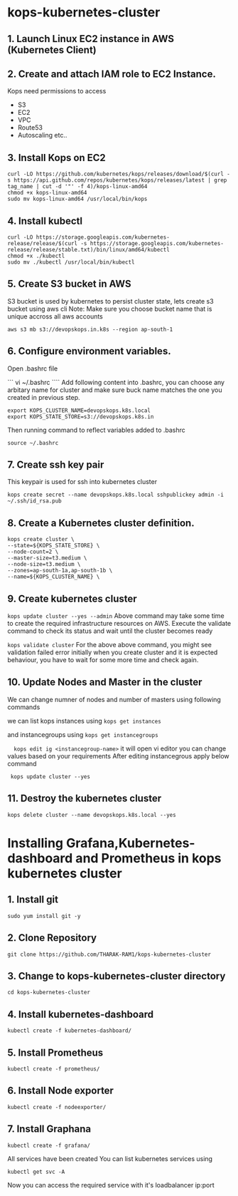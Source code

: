 # kops-kubernetes-cluster
## 1. Launch Linux EC2 instance in AWS (Kubernetes Client)
## 2. Create and attach IAM role to EC2 Instance.
Kops need permissions to access
-	S3
-	EC2
-	VPC
-	Route53
-	Autoscaling
	etc..
## 3. Install Kops on EC2
```
curl -LO https://github.com/kubernetes/kops/releases/download/$(curl -s https://api.github.com/repos/kubernetes/kops/releases/latest | grep tag_name | cut -d '"' -f 4)/kops-linux-amd64
chmod +x kops-linux-amd64
sudo mv kops-linux-amd64 /usr/local/bin/kops
```
## 4. Install kubectl
```
curl -LO https://storage.googleapis.com/kubernetes-release/release/$(curl -s https://storage.googleapis.com/kubernetes-release/release/stable.txt)/bin/linux/amd64/kubectl
chmod +x ./kubectl
sudo mv ./kubectl /usr/local/bin/kubectl
```

## 5. Create S3 bucket in AWS
S3 bucket is used by kubernetes to persist cluster state, lets create s3 bucket using aws cli Note: Make sure you choose bucket name that is unique accross all aws accounts

``` aws s3 mb s3://devopskops.in.k8s --region ap-south-1 ```

## 6. Configure environment variables.
Open .bashrc file

```	vi ~/.bashrc  ````
Add following content into .bashrc, you can choose any arbitary name for cluster and make sure buck name matches the one you created in previous step.
```
export KOPS_CLUSTER_NAME=devopskops.k8s.local
export KOPS_STATE_STORE=s3://devopskops.k8s.in
```
Then running command to reflect variables added to .bashrc
``` 
source ~/.bashrc 
```
	
## 7. Create ssh key pair
This keypair is used for ssh into kubernetes cluster

``` ssh-keygen 
kops create secret --name devopskops.k8s.local sshpublickey admin -i ~/.ssh/id_rsa.pub
```

## 8. Create a Kubernetes cluster definition.
```
kops create cluster \
--state=${KOPS_STATE_STORE} \
--node-count=2 \
--master-size=t3.medium \
--node-size=t3.medium \
--zones=ap-south-1a,ap-south-1b \
--name=${KOPS_CLUSTER_NAME} \
```

## 9. Create kubernetes cluster
``` kops update cluster --yes --admin ```
Above command may take some time to create the required infrastructure resources on AWS. Execute the validate command to check its status and wait until the cluster becomes ready

``` kops validate cluster ```
For the above above command, you might see validation failed error initially when you create cluster and it is expected behaviour, you have to wait for some more time and check again.

## 10. Update Nodes and Master in the cluster
We can change numner of nodes and number of masters using following commands

we can list kops instances using
``` kops get instances ```

and instancegroups using
``` kops get instancegroups ```

```   kops edit ig <instancegroup-name> ```  it will open vi editor you can change values based on your requirements
After editing instancegrous apply below command
	
 ```  kops update cluster --yes  ```
## 11. Destroy the kubernetes cluster
``` kops delete cluster --name devopskops.k8s.local --yes ```



# Installing Grafana,Kubernetes-dashboard and Prometheus in kops kubernetes cluster

## 1. Install git 
```
sudo yum install git -y 
```

## 2. Clone Repository
```
git clone https://github.com/THARAK-RAM1/kops-kubernetes-cluster 
```
## 3. Change to kops-kubernetes-cluster directory
```
cd kops-kubernetes-cluster
```

## 4. Install kubernetes-dashboard
```
kubectl create -f kubernetes-dashboard/
```

## 5. Install Prometheus
```
kubectl create -f prometheus/
```

## 6. Install Node exporter 
```
kubectl create -f nodeexporter/
```

## 7. Install Graphana
```
kubectl create -f grafana/
```

All services have been created 
You can list kubernetes services using 
```
kubectl get svc -A
```
Now you can access the required service with it's loadbalancer ip:port
	
	
